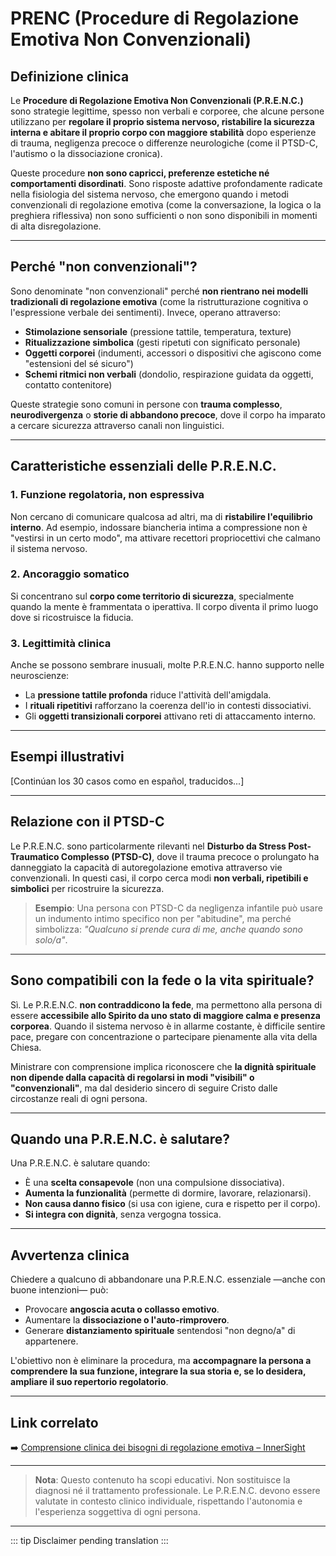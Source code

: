 ﻿# PRENC (Procedure di Regolazione Emotiva Non Convenzionali)

## Definizione clinica
Le **Procedure di Regolazione Emotiva Non Convenzionali (P.R.E.N.C.)** sono strategie legittime, spesso non verbali e corporee, che alcune persone utilizzano per **regolare il proprio sistema nervoso, ristabilire la sicurezza interna e abitare il proprio corpo con maggiore stabilità** dopo esperienze di trauma, negligenza precoce o differenze neurologiche (come il PTSD-C, l'autismo o la dissociazione cronica).

Queste procedure **non sono capricci, preferenze estetiche né comportamenti disordinati**. Sono risposte adattive profondamente radicate nella fisiologia del sistema nervoso, che emergono quando i metodi convenzionali di regolazione emotiva (come la conversazione, la logica o la preghiera riflessiva) non sono sufficienti o non sono disponibili in momenti di alta disregolazione.

---

## Perché "non convenzionali"?
Sono denominate "non convenzionali" perché **non rientrano nei modelli tradizionali di regolazione emotiva** (come la ristrutturazione cognitiva o l'espressione verbale dei sentimenti). Invece, operano attraverso:

- **Stimolazione sensoriale** (pressione tattile, temperatura, texture)  
- **Ritualizzazione simbolica** (gesti ripetuti con significato personale)  
- **Oggetti corporei** (indumenti, accessori o dispositivi che agiscono come "estensioni del sé sicuro")  
- **Schemi ritmici non verbali** (dondolio, respirazione guidata da oggetti, contatto contenitore)

Queste strategie sono comuni in persone con **trauma complesso**, **neurodivergenza** o **storie di abbandono precoce**, dove il corpo ha imparato a cercare sicurezza attraverso canali non linguistici.

---

## Caratteristiche essenziali delle P.R.E.N.C.

### 1. **Funzione regolatoria, non espressiva**
Non cercano di comunicare qualcosa ad altri, ma di **ristabilire l'equilibrio interno**. Ad esempio, indossare biancheria intima a compressione non è "vestirsi in un certo modo", ma attivare recettori propriocettivi che calmano il sistema nervoso.

### 2. **Ancoraggio somatico**
Si concentrano sul **corpo come territorio di sicurezza**, specialmente quando la mente è frammentata o iperattiva. Il corpo diventa il primo luogo dove si ricostruisce la fiducia.

### 3. **Legittimità clinica**
Anche se possono sembrare inusuali, molte P.R.E.N.C. hanno supporto nelle neuroscienze:
- La **pressione tattile profonda** riduce l'attività dell'amigdala.
- I **rituali ripetitivi** rafforzano la coerenza dell'io in contesti dissociativi.
- Gli **oggetti transizionali corporei** attivano reti di attaccamento interno.

---

## Esempi illustrativi

[Continúan los 30 casos como en español, traducidos...]

---

## Relazione con il PTSD-C
Le P.R.E.N.C. sono particolarmente rilevanti nel **Disturbo da Stress Post-Traumatico Complesso (PTSD-C)**, dove il trauma precoce o prolungato ha danneggiato la capacità di autoregolazione emotiva attraverso vie convenzionali. In questi casi, il corpo cerca modi **non verbali, ripetibili e simbolici** per ricostruire la sicurezza.

> **Esempio**: Una persona con PTSD-C da negligenza infantile può usare un indumento intimo specifico non per "abitudine", ma perché simbolizza: *"Qualcuno si prende cura di me, anche quando sono solo/a"*.

---

## Sono compatibili con la fede o la vita spirituale?
Sì. Le P.R.E.N.C. **non contraddicono la fede**, ma permettono alla persona di essere **accessibile allo Spirito da uno stato di maggiore calma e presenza corporea**. Quando il sistema nervoso è in allarme costante, è difficile sentire pace, pregare con concentrazione o partecipare pienamente alla vita della Chiesa.

Ministrare con comprensione implica riconoscere che **la dignità spirituale non dipende dalla capacità di regolarsi in modi "visibili" o "convenzionali"**, ma dal desiderio sincero di seguire Cristo dalle circostanze reali di ogni persona.

---

## Quando una P.R.E.N.C. è salutare?
Una P.R.E.N.C. è salutare quando:
- È una **scelta consapevole** (non una compulsione dissociativa).
- **Aumenta la funzionalità** (permette di dormire, lavorare, relazionarsi).
- **Non causa danno fisico** (si usa con igiene, cura e rispetto per il corpo).
- **Si integra con dignità**, senza vergogna tossica.

---

## Avvertenza clinica
Chiedere a qualcuno di abbandonare una P.R.E.N.C. essenziale —anche con buone intenzioni— può:
- Provocare **angoscia acuta o collasso emotivo**.
- Aumentare la **dissociazione o l'auto-rimprovero**.
- Generare **distanziamento spirituale** sentendosi "non degno/a" di appartenere.

L'obiettivo non è eliminare la procedura, ma **accompagnare la persona a comprendere la sua funzione, integrare la sua storia e, se lo desidera, ampliare il suo repertorio regolatorio**.

---

## Link correlato
➡️ [Comprensione clinica dei bisogni di regolazione emotiva – InnerSight](https://inner-clarity.github.io/InnerSight/)

---

> **Nota**: Questo contenuto ha scopi educativi. Non sostituisce la diagnosi né il trattamento professionale. Le P.R.E.N.C. devono essere valutate in contesto clinico individuale, rispettando l'autonomia e l'esperienza soggettiva di ogni persona.

---

::: tip
Disclaimer pending translation
:::
